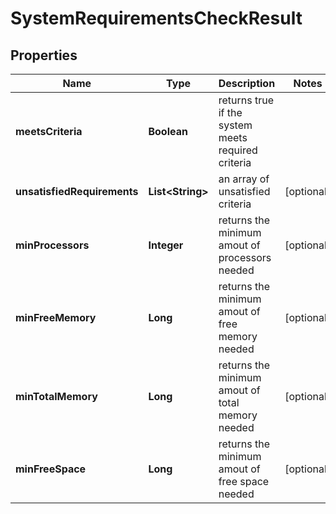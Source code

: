 
# SystemRequirementsCheckResult

## Properties
Name | Type | Description | Notes
------------ | ------------- | ------------- | -------------
**meetsCriteria** | **Boolean** | returns true if the system meets required criteria | 
**unsatisfiedRequirements** | **List&lt;String&gt;** | an array of unsatisfied criteria |  [optional]
**minProcessors** | **Integer** | returns the minimum amout of processors needed |  [optional]
**minFreeMemory** | **Long** | returns the minimum amout of free memory needed |  [optional]
**minTotalMemory** | **Long** | returns the minimum amout of total memory needed |  [optional]
**minFreeSpace** | **Long** | returns the minimum amout of free space needed |  [optional]



